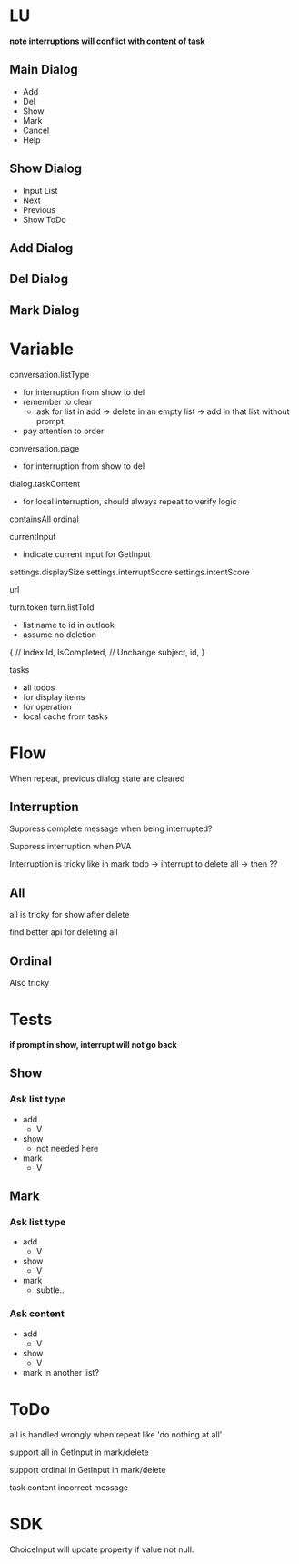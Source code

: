 # LU

**note interruptions will conflict with content of task**

## Main Dialog
- Add
- Del
- Show
- Mark
- Cancel
- Help

## Show Dialog
- Input List
- Next
- Previous
- Show ToDo

## Add Dialog
## Del Dialog
## Mark Dialog

# Variable
conversation.listType
- for interruption from show to del
- remember to clear
    - ask for list in add -> delete in an empty list -> add in that list without prompt
- pay attention to order

conversation.page
- for interruption from show to del

dialog.taskContent
- for local interruption, should always repeat to verify logic

containsAll
ordinal

currentInput
- indicate current input for GetInput

settings.displaySize
settings.interruptScore
settings.intentScore

url

turn.token
turn.listToId
- list name to id in outlook
- assume no deletion

{
    // Index
    Id,
    IsCompleted,
    // Unchange
    subject,
    id,
}

tasks
- all
todos
- for display
items
- for operation
- local cache from tasks

# Flow

When repeat, previous dialog state are cleared

## Interruption

Suppress complete message when being interrupted?

Suppress interruption when PVA

Interruption is tricky like in mark todo -> interrupt to delete all -> then ??

## All

all is tricky for show after delete

find better api for deleting all

## Ordinal

Also tricky

# Tests

**if prompt in show, interrupt will not go back**

## Show
### Ask list type
- add
    - V
- show
    - not needed here
- mark
    - V

## Mark
### Ask list type
- add
    - V
- show
    - V
- mark
    - subtle..

### Ask content
- add
    - V
- show
    - V
- mark in another list?

# ToDo

all is handled wrongly when repeat like 'do nothing at all'

support all in GetInput in mark/delete

support ordinal in GetInput in mark/delete

task content incorrect message

# SDK

ChoiceInput will update property if value not null.
